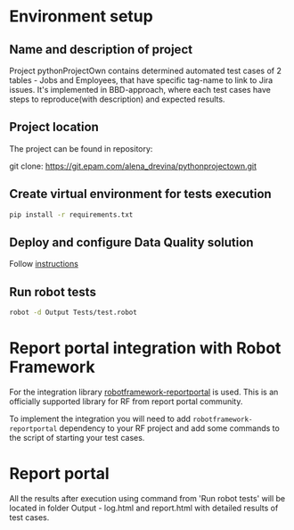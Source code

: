 # Environment setup

## Name and description of project
Project pythonProjectOwn contains determined automated test cases
of 2 tables - Jobs and Employees, that have specific tag-name to link to Jira issues.
It's implemented in BBD-approach, where each test cases have steps to reproduce(with description) and expected results.

## Project location
The project can be found in repository:

git clone: https://git.epam.com/alena_drevina/pythonprojectown.git

## Create virtual environment for tests execution
```bash
pip install -r requirements.txt
```

## Deploy and configure Data Quality solution
Follow [instructions](../README.md)

## Run robot tests
```bash
robot -d Output Tests/test.robot
```

# Report portal integration with Robot Framework
For the integration library [robotframework-reportportal](https://github.com/reportportal/agent-Python-RobotFramework)
is used. This is an officially supported library for RF from report portal community.

To implement the integration you will need to add `robotframework-reportportal` dependency to your RF project and 
add some commands to the script of starting your test cases.

# Report portal

All the results after execution using command from 'Run robot tests' will be located in folder Output - log.html and report.html with detailed results of test cases.
